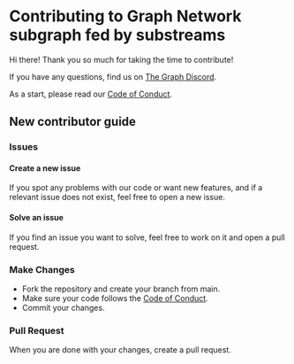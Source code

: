 # Contributing to Graph Network subgraph fed by substreams

Hi there! Thank you so much for taking the time to contribute! 

If you have any questions, find us on [The Graph Discord](https://discord.gg/jcSZGwC3Pw). 

As a start, please read our [Code of Conduct](https://github.com/graphops/graph-network-substreams/blob/main/CONTRIBUTING.md). 

## New contributor guide

### Issues

#### Create a new issue

If you spot any problems with our code or want new features, and if a relevant issue does not exist, feel free to open a new issue. 

#### Solve an issue

If you find an issue you want to solve, feel free to work on it and open a pull request.

### Make Changes

- Fork the repository and create your branch from main.
- Make sure your code follows the [Code of Conduct](https://github.com/graphops/graph-network-substreams/blob/main/CONTRIBUTING.md). 
- Commit your changes.

### Pull Request 

When you are done with your changes, create a pull request.


 
